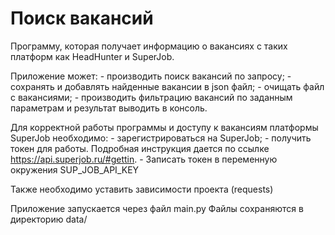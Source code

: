 # Поиск вакансий
Программу, которая получает информацию о вакансиях с таких платформ как HeadHunter и SuperJob. 

Приложение может:
    - производить поиск вакансий по запросу;
    - сохранять и добавлять найденные вакансии в json файл;
    - очищать файл с вакансиями;
    - производить фильтрацию вакансий по заданным параметрам и результат выводить в консоль.

Для корректной работы программы и доступу к вакансиям платформы SuperJob необходимо:
    - зарегистрироваться на SuperJob;
    - получить токен для работы. Подробная инструкция дается по ссылке  https://api.superjob.ru/#gettin.
    - Записать токен в переменную окружения SUP_JOB_API_KEY

Также необходимо уставить зависимости проекта (requests)

Приложение запускается через файл main.py
Файлы сохраняются в директорию data/

